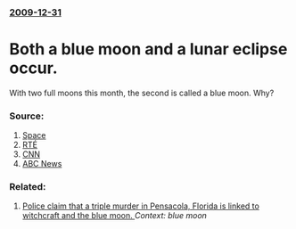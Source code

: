### [2009-12-31](/news/2009/12/31/index.md)

#  Both a blue moon and a lunar eclipse occur. 

With two full moons this month, the second is called a blue moon. Why?


### Source:

1. [Space](http://www.space.com/spacewatch/091230-blue-moon-eclipse.html)
2. [RTÉ](http://www.rte.ie/news/2009/1231/newyear.html)
3. [CNN](http://www.cnn.com/2009/TECH/space/12/30/blue.moon/)
4. [ABC News](http://abcnews.go.com/Technology/blue-moon-years-eve/story?id=9448523)

### Related:

1. [Police claim that a triple murder in Pensacola, Florida is linked to witchcraft and the blue moon. ](/news/2015/08/5/police-claim-that-a-triple-murder-in-pensacola-florida-is-linked-to-witchcraft-and-the-blue-moon.md) _Context: blue moon_
